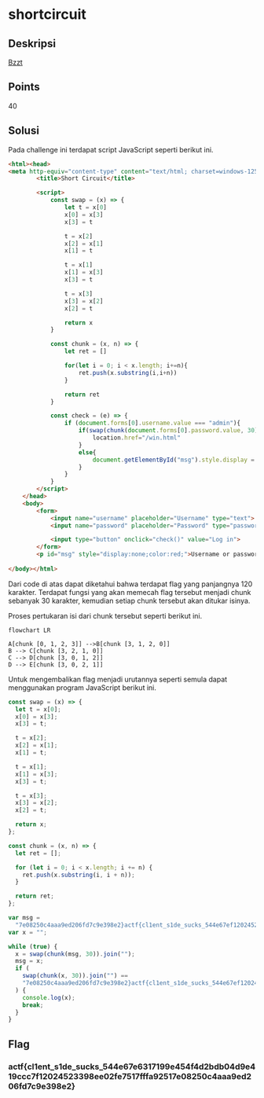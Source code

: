 # shortcircuit

## Deskripsi
[Bzzt](https://shortcircuit.web.actf.co/)

## Points
40

## Solusi
Pada challenge ini terdapat script JavaScript seperti berikut ini.

```html
<html><head>
<meta http-equiv="content-type" content="text/html; charset=windows-1252">
        <title>Short Circuit</title>

        <script>
            const swap = (x) => {
                let t = x[0]
                x[0] = x[3]
                x[3] = t

                t = x[2]
                x[2] = x[1]
                x[1] = t

                t = x[1]
                x[1] = x[3]
                x[3] = t

                t = x[3]
                x[3] = x[2]
                x[2] = t

                return x
            }

            const chunk = (x, n) => {
                let ret = []

                for(let i = 0; i < x.length; i+=n){
                    ret.push(x.substring(i,i+n))
                }

                return ret
            }

            const check = (e) => {
                if (document.forms[0].username.value === "admin"){
                    if(swap(chunk(document.forms[0].password.value, 30)).join("") == "7e08250c4aaa9ed206fd7c9e398e2}actf{cl1ent_s1de_sucks_544e67ef12024523398ee02fe7517fffa92516317199e454f4d2bdb04d9e419ccc7"){
                        location.href="/win.html"
                    }
                    else{
                        document.getElementById("msg").style.display = "block"
                    }
                }
            }
        </script>
    </head>
    <body>
        <form>
            <input name="username" placeholder="Username" type="text">
            <input name="password" placeholder="Password" type="password">

            <input type="button" onclick="check()" value="Log in">
        </form>
        <p id="msg" style="display:none;color:red;">Username or password incorrect</p>
    
</body></html>
```

Dari code di atas dapat diketahui bahwa terdapat flag yang panjangnya 120 karakter. Terdapat fungsi yang akan memecah flag tersebut menjadi chunk sebanyak 30 karakter, kemudian setiap chunk tersebut akan ditukar isinya.

Proses pertukaran isi dari chunk tersebut seperti berikut ini.
```mermaid
flowchart LR

A[chunk [0, 1, 2, 3]] -->B[chunk [3, 1, 2, 0]]
B --> C[chunk [3, 2, 1, 0]]
C --> D[chunk [3, 0, 1, 2]]
D --> E[chunk [3, 0, 2, 1]]
```

Untuk mengembalikan flag menjadi urutannya seperti semula dapat menggunakan program JavaScript berikut ini.

```js
const swap = (x) => {
  let t = x[0];
  x[0] = x[3];
  x[3] = t;

  t = x[2];
  x[2] = x[1];
  x[1] = t;

  t = x[1];
  x[1] = x[3];
  x[3] = t;

  t = x[3];
  x[3] = x[2];
  x[2] = t;

  return x;
};

const chunk = (x, n) => {
  let ret = [];

  for (let i = 0; i < x.length; i += n) {
    ret.push(x.substring(i, i + n));
  }

  return ret;
};

var msg =
  "7e08250c4aaa9ed206fd7c9e398e2}actf{cl1ent_s1de_sucks_544e67ef12024523398ee02fe7517fffa92516317199e454f4d2bdb04d9e419ccc7";
var x = "";

while (true) {
  x = swap(chunk(msg, 30)).join("");
  msg = x;
  if (
    swap(chunk(x, 30)).join("") ==
    "7e08250c4aaa9ed206fd7c9e398e2}actf{cl1ent_s1de_sucks_544e67ef12024523398ee02fe7517fffa92516317199e454f4d2bdb04d9e419ccc7"
  ) {
    console.log(x);
    break;
  }
}
```

## Flag
### actf{cl1ent_s1de_sucks_544e67e6317199e454f4d2bdb04d9e419ccc7f12024523398ee02fe7517fffa92517e08250c4aaa9ed206fd7c9e398e2}